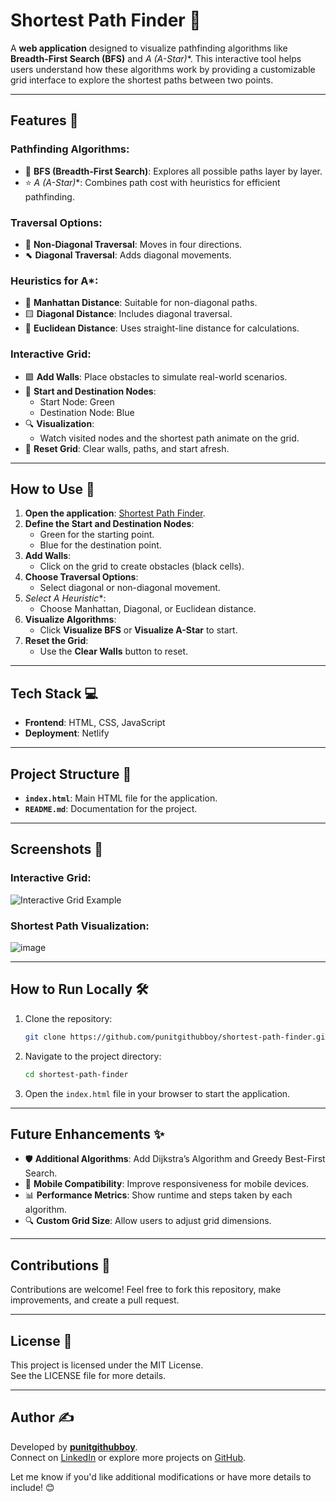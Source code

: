 # Shortest Path Finder 🌟

A **web application** designed to visualize pathfinding algorithms like **Breadth-First Search (BFS)** and **A* (A-Star)**. This interactive tool helps users understand how these algorithms work by providing a customizable grid interface to explore the shortest paths between two points.

---

## Features 🚀

### Pathfinding Algorithms:
- 🔗 **BFS (Breadth-First Search)**: Explores all possible paths layer by layer.
- ⭐ **A* (A-Star)**: Combines path cost with heuristics for efficient pathfinding.

### Traversal Options:
- 🔄 **Non-Diagonal Traversal**: Moves in four directions.
- ⬉ **Diagonal Traversal**: Adds diagonal movements.

### Heuristics for A*:
- 📏 **Manhattan Distance**: Suitable for non-diagonal paths.
- 🟨 **Diagonal Distance**: Includes diagonal traversal.
- 📐 **Euclidean Distance**: Uses straight-line distance for calculations.

### Interactive Grid:
- 🟩 **Add Walls**: Place obstacles to simulate real-world scenarios.
- 📍 **Start and Destination Nodes**:
  - Start Node: Green
  - Destination Node: Blue
- 🔍 **Visualization**:
  - Watch visited nodes and the shortest path animate on the grid.
- 🔄 **Reset Grid**: Clear walls, paths, and start afresh.

---

## How to Use 🎯

1. **Open the application**: [Shortest Path Finder](#).
2. **Define the Start and Destination Nodes**:
   - Green for the starting point.
   - Blue for the destination point.
3. **Add Walls**:
   - Click on the grid to create obstacles (black cells).
4. **Choose Traversal Options**:
   - Select diagonal or non-diagonal movement.
5. **Select A* Heuristic**:
   - Choose Manhattan, Diagonal, or Euclidean distance.
6. **Visualize Algorithms**:
   - Click **Visualize BFS** or **Visualize A-Star** to start.
7. **Reset the Grid**:
   - Use the **Clear Walls** button to reset.

---

## Tech Stack 💻

- **Frontend**: HTML, CSS, JavaScript
- **Deployment**: Netlify

---

## Project Structure 📁

- **`index.html`**: Main HTML file for the application.
- **`README.md`**: Documentation for the project.

---

## Screenshots 📸

### Interactive Grid:
![Interactive Grid Example](https://github.com/user-attachments/assets/54ae5a60-4666-44a4-9d52-c9a637b9c9f2)

### Shortest Path Visualization:
![image](https://github.com/user-attachments/assets/be4288aa-5080-49b5-af30-b9b2e4b67d38)


---

## How to Run Locally 🛠

1. Clone the repository:
   ```bash
   git clone https://github.com/punitgithubboy/shortest-path-finder.git
   ```
2. Navigate to the project directory:
   ```bash
   cd shortest-path-finder
   ```
3. Open the `index.html` file in your browser to start the application.

---

## Future Enhancements ✨

- 🛡 **Additional Algorithms**: Add Dijkstra’s Algorithm and Greedy Best-First Search.
- 📱 **Mobile Compatibility**: Improve responsiveness for mobile devices.
- 📊 **Performance Metrics**: Show runtime and steps taken by each algorithm.
- 🔍 **Custom Grid Size**: Allow users to adjust grid dimensions.

---

## Contributions 🤝

Contributions are welcome! Feel free to fork this repository, make improvements, and create a pull request.

---

## License 📝

This project is licensed under the MIT License.  
See the LICENSE file for more details.

---

## Author ✍

Developed by **[punitgithubboy](https://github.com/punitgithubboy)**.  
Connect on [LinkedIn](https://www.linkedin.com/in/punit-kumar-140767266) or explore more projects on [GitHub](https://github.com/punitgithubboy).

Let me know if you'd like additional modifications or have more details to include! 😊
